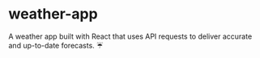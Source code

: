 # weather-app
A weather app built with React that uses API requests to deliver accurate and up-to-date forecasts. ☔
